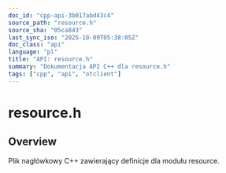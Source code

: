 ```yaml
---
doc_id: "cpp-api-3b017abd43c4"
source_path: "resource.h"
source_sha: "05ca843"
last_sync_iso: "2025-10-09T05:38:05Z"
doc_class: "api"
language: "pl"
title: "API: resource.h"
summary: "Dokumentacja API C++ dla resource.h"
tags: ["cpp", "api", "otclient"]
---
```


# resource.h

## Overview

Plik nagłówkowy C++ zawierający definicje dla modułu resource.
